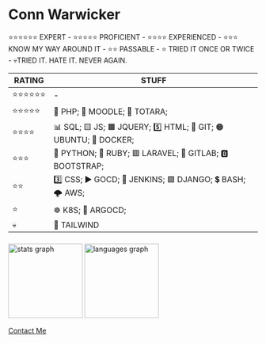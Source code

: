 # Conn Warwicker
⭐⭐⭐⭐⭐⭐ EXPERT - ⭐⭐⭐⭐⭐ PROFICIENT  - ⭐⭐⭐⭐ EXPERIENCED - ⭐⭐⭐ KNOW MY WAY AROUND IT - ⭐⭐ PASSABLE - ⭐ TRIED IT ONCE OR TWICE - 💀TRIED IT. HATE IT. NEVER AGAIN.

|RATING|STUFF|
|--|--|
| ⭐⭐⭐⭐⭐⭐ | - |
| ⭐⭐⭐⭐⭐ | 🐘 PHP; 📙 MOODLE; 📘 TOTARA; |
| ⭐⭐⭐⭐ | 📊 SQL; 🟨 JS; 🟧 JQUERY; 5️⃣ HTML; 🔀 GIT; 🟠 UBUNTU; 🐋 DOCKER; |
| ⭐⭐⭐ | 🐍 PYTHON; 💎 RUBY; 🟥 LARAVEL; 🦊 GITLAB; 🅱️ BOOTSTRAP; |
| ⭐⭐ | 3️⃣ CSS; ▶️ GOCD; 🤵 JENKINS; 🟩 DJANGO; 💲 BASH; 🌩️ AWS; |
| ⭐ | ☸️ K8S; 🐙 ARGOCD; |
| 💀 | 💩 TAILWIND |


###

<img src="https://github-readme-stats.vercel.app/api?username=cwarwicker&hide_title=false&hide_rank=false&show_icons=true&include_all_commits=true&count_private=true&disable_animations=false&theme=dracula&locale=en&hide_border=false" height="150" alt="stats graph"  />
  <img src="https://github-readme-stats.vercel.app/api/top-langs?username=cwarwicker&locale=en&hide_title=false&layout=compact&card_width=320&langs_count=5&theme=dracula&hide_border=false" height="150" alt="languages graph"  />

[Contact Me](https://github.com/cwarwicker/cwarwicker/issues)
